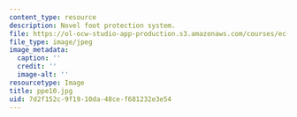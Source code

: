 ```yaml
---
content_type: resource
description: Novel foot protection system.
file: https://ol-ocw-studio-app-production.s3.amazonaws.com/courses/ec-s06-design-for-demining-spring-2007/7d2f152c9f1910da48cef681232e3e54_ppe10.jpg
file_type: image/jpeg
image_metadata:
  caption: ''
  credit: ''
  image-alt: ''
resourcetype: Image
title: ppe10.jpg
uid: 7d2f152c-9f19-10da-48ce-f681232e3e54
---
```

